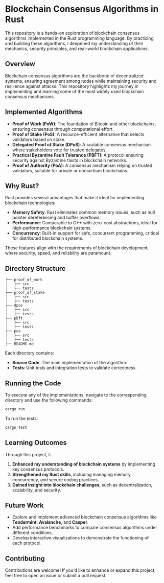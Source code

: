 # Blockchain Consensus Algorithms in Rust

This repository is a hands-on exploration of blockchain consensus algorithms implemented in the Rust programming language. By practicing and building these algorithms, I deepened my understanding of their mechanics, security principles, and real-world blockchain applications.

## Overview

Blockchain consensus algorithms are the backbone of decentralized systems, ensuring agreement among nodes while maintaining security and resilience against attacks. This repository highlights my journey in implementing and learning some of the most widely used blockchain consensus mechanisms.

## Implemented Algorithms

- **Proof of Work (PoW)**: The foundation of Bitcoin and other blockchains, ensuring consensus through computational effort.
- **Proof of Stake (PoS)**: A resource-efficient alternative that selects validators based on stake.
- **Delegated Proof of Stake (DPoS)**: A scalable consensus mechanism where stakeholders vote for trusted delegates.
- **Practical Byzantine Fault Tolerance (PBFT)**: A protocol ensuring security against Byzantine faults in blockchain networks.
- **Proof of Authority (PoA)**: A consensus mechanism relying on trusted validators, suitable for private or consortium blockchains.

## Why Rust?

Rust provides several advantages that make it ideal for implementing blockchain technologies:

- **Memory Safety**: Rust eliminates common memory issues, such as null pointer dereferencing and buffer overflows.
- **Performance**: Comparable to C++ with zero-cost abstractions, ideal for high-performance blockchain systems.
- **Concurrency**: Built-in support for safe, concurrent programming, critical for distributed blockchain systems.

These features align with the requirements of blockchain development, where security, speed, and reliability are paramount.

## Directory Structure

```
├── proof_of_work
│   ├── src
│   ├── tests
├── proof_of_stake
│   ├── src
│   ├── tests
├── dpos
│   ├── src
│   ├── tests
├── pbft
│   ├── src
│   ├── tests
├── poa
│   ├── src
│   ├── tests
├── README.md
```

Each directory contains:

- **Source Code**: The main implementation of the algorithm.
- **Tests**: Unit tests and integration tests to validate correctness.

## Running the Code

To execute any of the implementations, navigate to the corresponding directory and use the following commands:

```bash
cargo run
```

To run the tests:

```bash
cargo test
```

## Learning Outcomes

Through this project, I:

1. **Enhanced my understanding of blockchain systems** by implementing key consensus protocols.
2. **Strengthened my Rust skills**, including managing memory, concurrency, and secure coding practices.
3. **Gained insight into blockchain challenges**, such as decentralization, scalability, and security.

## Future Work

- Explore and implement advanced blockchain consensus algorithms like **Tendermint**, **Avalanche**, and **Casper**.
- Add performance benchmarks to compare consensus algorithms under different conditions.
- Develop interactive visualizations to demonstrate the functioning of each protocol.

## Contributing

Contributions are welcome! If you'd like to enhance or expand this project, feel free to open an issue or submit a pull request.